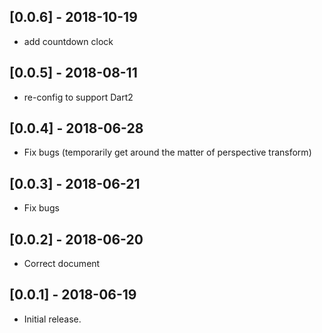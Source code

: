 ## [0.0.6] - 2018-10-19

* add countdown clock

## [0.0.5] - 2018-08-11

* re-config to support Dart2

## [0.0.4] - 2018-06-28

* Fix bugs (temporarily get around the matter of perspective transform)

## [0.0.3] - 2018-06-21

* Fix bugs

## [0.0.2] - 2018-06-20

* Correct document

## [0.0.1] - 2018-06-19

* Initial release.


